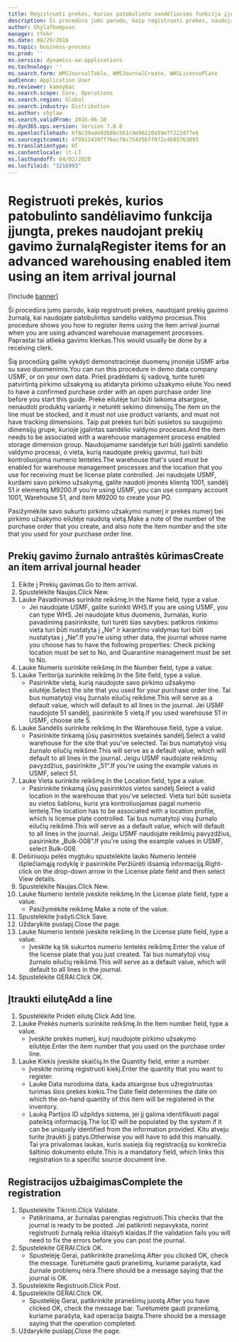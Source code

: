 ```yaml
---
title: Registruoti prekės, kurios patobulinto sandėliavimo funkcija įjungta, prekes naudojant prekių gavimo žurnalą
description: Ši procedūra jums parodo, kaip registruoti prekes, naudojant prekių gavimo žurnalą, kai naudojate patobulintus sandėlio valdymo procesus.
author: ShylaThompson
manager: tfehr
ms.date: 08/29/2018
ms.topic: business-process
ms.prod: ''
ms.service: dynamics-ax-applications
ms.technology: ''
ms.search.form: WMSJournalTable, WMSJournalCreate, WHSLicensePlate
audience: Application User
ms.reviewer: kamaybac
ms.search.scope: Core, Operations
ms.search.region: Global
ms.search.industry: Distribution
ms.author: shylaw
ms.search.validFrom: 2016-06-30
ms.dyn365.ops.version: Version 7.0.0
ms.openlocfilehash: 6f8c39ade92b80c561c9e96220a59e7f222d77e6
ms.sourcegitcommit: 4f9912439ff78acf0c754d5bff972c4b85763093
ms.translationtype: HT
ms.contentlocale: lt-LT
ms.lasthandoff: 04/02/2020
ms.locfileid: "3216993"
---
```

# <a name="register-items-for-an-advanced-warehousing-enabled-item-using-an-item-arrival-journal"></a><span data-ttu-id="af683-103">Registruoti prekės, kurios patobulinto sandėliavimo funkcija įjungta, prekes naudojant prekių gavimo žurnalą</span><span class="sxs-lookup"><span data-stu-id="af683-103">Register items for an advanced warehousing enabled item using an item arrival journal</span></span>

[!include [banner](../../includes/banner.md)]

<span data-ttu-id="af683-104">Ši procedūra jums parodo, kaip registruoti prekes, naudojant prekių gavimo žurnalą, kai naudojate patobulintus sandėlio valdymo procesus.</span><span class="sxs-lookup"><span data-stu-id="af683-104">This procedure shows you how to register items using the item arrival journal when you are using advanced warehouse management processes.</span></span> <span data-ttu-id="af683-105">Paprastai tai atlieka gavimo klerkas.</span><span class="sxs-lookup"><span data-stu-id="af683-105">This would usually be done by a receiving clerk.</span></span> 

<span data-ttu-id="af683-106">Šią procedūrą galite vykdyti demonstracinėje duomenų įmonėje USMF arba su savo duomenimis.</span><span class="sxs-lookup"><span data-stu-id="af683-106">You can run this procedure in demo data company USMF, or on your own data.</span></span> <span data-ttu-id="af683-107">Prieš pradėdami šį vadovą, turite turėti patvirtintą pirkimo užsakymą su atidaryta pirkimo užsakymo eilute.</span><span class="sxs-lookup"><span data-stu-id="af683-107">You need to have a confirmed purchase order with an open purchase order line before you start this guide.</span></span> <span data-ttu-id="af683-108">Prekė eilutėje turi būti laikoma atsargose, nenaudoti produktų variantų ir neturėti sekimo dimensijų.</span><span class="sxs-lookup"><span data-stu-id="af683-108">The item on the line must be stocked, and it must not use product variants, and must not have tracking dimensions.</span></span> <span data-ttu-id="af683-109">Taip pat prekės turi būti susietos su saugojimo dimensijų grupe, kurioje įgalintas sandėlio valdymo procesas.</span><span class="sxs-lookup"><span data-stu-id="af683-109">And the item needs to be associated with a warehouse management process enabled storage dimension group.</span></span> <span data-ttu-id="af683-110">Naudojamame sandėlyje turi būti įgalinti sandėlio valdymo procesai, o vieta, kurią naudojate prekių gavimui, turi būti kontroliuojama numerio lentelės.</span><span class="sxs-lookup"><span data-stu-id="af683-110">The warehouse that's used must be enabled for warehouse management processes and the location that you use for receiving must be license plate controlled.</span></span> <span data-ttu-id="af683-111">Jei naudojate USMF, kurdami savo pirkimo užsakymą, galite naudoti įmonės klientą 1001, sandėlį 51 ir elementą M9200.</span><span class="sxs-lookup"><span data-stu-id="af683-111">If you're using USMF, you can use company account 1001, Warehouse 51, and item M9200 to create your PO.</span></span> 

<span data-ttu-id="af683-112">Pasižymėkite savo sukurto pirkimo užsakymo numerį ir prekės numerį bei pirkimo užsakymo eilutėje naudotą vietą.</span><span class="sxs-lookup"><span data-stu-id="af683-112">Make a note of the number of the purchase order that you create, and also note the item number and the site that you used for your purchase order line.</span></span>


## <a name="create-an-item-arrival-journal-header"></a><span data-ttu-id="af683-113">Prekių gavimo žurnalo antraštės kūrimas</span><span class="sxs-lookup"><span data-stu-id="af683-113">Create an item arrival journal header</span></span>
1. <span data-ttu-id="af683-114">Eikite į Prekių gavimas.</span><span class="sxs-lookup"><span data-stu-id="af683-114">Go to Item arrival.</span></span>
2. <span data-ttu-id="af683-115">Spustelėkite Naujas.</span><span class="sxs-lookup"><span data-stu-id="af683-115">Click New.</span></span>
3. <span data-ttu-id="af683-116">Lauke Pavadinimas surinkite reikšmę.</span><span class="sxs-lookup"><span data-stu-id="af683-116">In the Name field, type a value.</span></span>
    * <span data-ttu-id="af683-117">Jei naudojate USMF, galite surinkti WHS.</span><span class="sxs-lookup"><span data-stu-id="af683-117">If you are using USMF, you can type WHS.</span></span> <span data-ttu-id="af683-118">Jei naudojate kitus duomenis, žurnalas, kurio pavadinimą pasirinksite, turi turėti šias savybes: patikros rinkimo vieta turi būti nustatyta į „Ne“ ir karantino valdymas turi būti nustatytas į „Ne“.</span><span class="sxs-lookup"><span data-stu-id="af683-118">If you're using other data, the journal whose name you choose has to have the following properties: Check picking location must be set to No, and Quarantine management must be set to No.</span></span>  
4. <span data-ttu-id="af683-119">Lauke Numeris surinkite reikšmę.</span><span class="sxs-lookup"><span data-stu-id="af683-119">In the Number field, type a value.</span></span>
5. <span data-ttu-id="af683-120">Lauke Teritorija surinkite reikšmę.</span><span class="sxs-lookup"><span data-stu-id="af683-120">In the Site field, type a value.</span></span>
    * <span data-ttu-id="af683-121">Pasirinkite vietą, kurią naudojote savo pirkimo užsakymo eilutėje.</span><span class="sxs-lookup"><span data-stu-id="af683-121">Select the site that you used for your purchase order line.</span></span> <span data-ttu-id="af683-122">Tai bus numatytoji visų žurnalo eilučių reikšmė.</span><span class="sxs-lookup"><span data-stu-id="af683-122">This will serve as a default value, which will default to all lines in the journal.</span></span> <span data-ttu-id="af683-123">Jei USMF naudojote 51 sandėlį, pasirinkite 5 vietą.</span><span class="sxs-lookup"><span data-stu-id="af683-123">If you used warehouse 51 in USMF, choose site 5.</span></span>  
6. <span data-ttu-id="af683-124">Lauke Sandėlis surinkite reikšmę.</span><span class="sxs-lookup"><span data-stu-id="af683-124">In the Warehouse field, type a value.</span></span>
    * <span data-ttu-id="af683-125">Pasirinkite tinkamą jūsų pasirinktos svetainės sandėlį.</span><span class="sxs-lookup"><span data-stu-id="af683-125">Select a valid warehouse for the site that you've selected.</span></span> <span data-ttu-id="af683-126">Tai bus numatytoji visų žurnalo eilučių reikšmė.</span><span class="sxs-lookup"><span data-stu-id="af683-126">This will serve as a default value, which will default to all lines in the journal.</span></span> <span data-ttu-id="af683-127">Jeigu USMF naudojate reikšmių pavyzdžius, pasirinkite „51“.</span><span class="sxs-lookup"><span data-stu-id="af683-127">If you're using the example values in USMF, select 51.</span></span>  
7. <span data-ttu-id="af683-128">Lauke Vieta surinkite reikšmę.</span><span class="sxs-lookup"><span data-stu-id="af683-128">In the Location field, type a value.</span></span>
    * <span data-ttu-id="af683-129">Pasirinkite tinkamą jūsų pasirinktos vietos sandėlį.</span><span class="sxs-lookup"><span data-stu-id="af683-129">Select a valid location in the warehouse that you've selected.</span></span> <span data-ttu-id="af683-130">Vieta turi būti susieta su vietos šablonu, kuris yra kontroliuojamas pagal numerio lentelę.</span><span class="sxs-lookup"><span data-stu-id="af683-130">The location has to be associated with a location profile, which is license plate controlled.</span></span> <span data-ttu-id="af683-131">Tai bus numatytoji visų žurnalo eilučių reikšmė.</span><span class="sxs-lookup"><span data-stu-id="af683-131">This will serve as a default value, which will default to all lines in the journal.</span></span> <span data-ttu-id="af683-132">Jeigu USMF naudojate reikšmių pavyzdžius, pasirinkite „Bulk-008“.</span><span class="sxs-lookup"><span data-stu-id="af683-132">If you're using the example values in USMF, select Bulk-008.</span></span>  
8. <span data-ttu-id="af683-133">Dešiniuoju pelės mygtuku spustelėkite lauko Numerio lentelė išplečiamąją rodyklę ir pasirinkite Peržiūrėti išsamią informaciją.</span><span class="sxs-lookup"><span data-stu-id="af683-133">Right-click on the drop-down arrow in the License plate field and then select View details.</span></span>
9. <span data-ttu-id="af683-134">Spustelėkite Naujas.</span><span class="sxs-lookup"><span data-stu-id="af683-134">Click New.</span></span>
10. <span data-ttu-id="af683-135">Lauke Numerio lentelė įveskite reikšmę.</span><span class="sxs-lookup"><span data-stu-id="af683-135">In the License plate field, type a value.</span></span>
    * <span data-ttu-id="af683-136">Pasižymėkite reikšmę.</span><span class="sxs-lookup"><span data-stu-id="af683-136">Make a note of the value.</span></span>  
11. <span data-ttu-id="af683-137">Spustelėkite Įrašyti.</span><span class="sxs-lookup"><span data-stu-id="af683-137">Click Save.</span></span>
12. <span data-ttu-id="af683-138">Uždarykite puslapį.</span><span class="sxs-lookup"><span data-stu-id="af683-138">Close the page.</span></span>
13. <span data-ttu-id="af683-139">Lauke Numerio lentelė įveskite reikšmę.</span><span class="sxs-lookup"><span data-stu-id="af683-139">In the License plate field, type a value.</span></span>
    * <span data-ttu-id="af683-140">Įveskite ką tik sukurtos numerio lentelės reikšmę.</span><span class="sxs-lookup"><span data-stu-id="af683-140">Enter the value of the license plate that you just created.</span></span> <span data-ttu-id="af683-141">Tai bus numatytoji visų žurnalo eilučių reikšmė.</span><span class="sxs-lookup"><span data-stu-id="af683-141">This will serve as a default value, which will default to all lines in the journal.</span></span>  
14. <span data-ttu-id="af683-142">Spustelėkite GERAI.</span><span class="sxs-lookup"><span data-stu-id="af683-142">Click OK.</span></span>

## <a name="add-a-line"></a><span data-ttu-id="af683-143">Įtraukti eilutę</span><span class="sxs-lookup"><span data-stu-id="af683-143">Add a line</span></span>
1. <span data-ttu-id="af683-144">Spustelėkite Pridėti eilutę.</span><span class="sxs-lookup"><span data-stu-id="af683-144">Click Add line.</span></span>
2. <span data-ttu-id="af683-145">Lauke Prekės numeris surinkite reikšmę.</span><span class="sxs-lookup"><span data-stu-id="af683-145">In the Item number field, type a value.</span></span>
    * <span data-ttu-id="af683-146">Įveskite prekės numerį, kurį naudojote pirkimo užsakymo eilutėje.</span><span class="sxs-lookup"><span data-stu-id="af683-146">Enter the item number that you used on the purchase order line.</span></span>  
3. <span data-ttu-id="af683-147">Lauke Kiekis įveskite skaičių.</span><span class="sxs-lookup"><span data-stu-id="af683-147">In the Quantity field, enter a number.</span></span>
    * <span data-ttu-id="af683-148">Įveskite norimą registruoti kiekį.</span><span class="sxs-lookup"><span data-stu-id="af683-148">Enter the quantity that you want to register.</span></span>  
    * <span data-ttu-id="af683-149">Lauke Data nurodoma data, kada atsargose bus užregistruotas turimas šios prekės kiekis.</span><span class="sxs-lookup"><span data-stu-id="af683-149">The Date field determines the date on which the on-hand quantity of this item will be registered in the inventory.</span></span>  
    * <span data-ttu-id="af683-150">Lauką Partijos ID užpildys sistema, jei jį galima identifikuoti pagal pateiktą informaciją.</span><span class="sxs-lookup"><span data-stu-id="af683-150">The lot ID will be populated by the system if it can be uniquely identified from the information provided.</span></span> <span data-ttu-id="af683-151">Kitu atveju turite įtraukti jį patys.</span><span class="sxs-lookup"><span data-stu-id="af683-151">Otherwise you will have to add this manually.</span></span> <span data-ttu-id="af683-152">Tai yra privalomas laukas, kuris susieja šią registraciją su konkrečia šaltinio dokumento eilute.</span><span class="sxs-lookup"><span data-stu-id="af683-152">This is a mandatory field, which links this registration to a specific source document line.</span></span>  

## <a name="complete-the-registration"></a><span data-ttu-id="af683-153">Registracijos užbaigimas</span><span class="sxs-lookup"><span data-stu-id="af683-153">Complete the registration</span></span>
1. <span data-ttu-id="af683-154">Spustelėkite Tikrinti.</span><span class="sxs-lookup"><span data-stu-id="af683-154">Click Validate.</span></span>
    * <span data-ttu-id="af683-155">Patikrinama, ar žurnalas parengtas registruoti.</span><span class="sxs-lookup"><span data-stu-id="af683-155">This checks that the journal is ready to be posted.</span></span> <span data-ttu-id="af683-156">Jei patikrinti nepavyksta, norint registruoti žurnalą reikia ištaisyti klaidas.</span><span class="sxs-lookup"><span data-stu-id="af683-156">If the validation fails you will need to fix the errors before you can post the journal.</span></span>  
2. <span data-ttu-id="af683-157">Spustelėkite GERAI.</span><span class="sxs-lookup"><span data-stu-id="af683-157">Click OK.</span></span>
    * <span data-ttu-id="af683-158">Spustelėję Gerai, patikrinkite pranešimą.</span><span class="sxs-lookup"><span data-stu-id="af683-158">After you clicked OK, check the message.</span></span> <span data-ttu-id="af683-159">Turėtumėte gauti pranešimą, kuriame parašyta, kad žurnale problemų nėra.</span><span class="sxs-lookup"><span data-stu-id="af683-159">There should be a message saying that the journal is OK.</span></span>  
3. <span data-ttu-id="af683-160">Spustelėkite Registruoti.</span><span class="sxs-lookup"><span data-stu-id="af683-160">Click Post.</span></span>
4. <span data-ttu-id="af683-161">Spustelėkite GERAI.</span><span class="sxs-lookup"><span data-stu-id="af683-161">Click OK.</span></span>
    * <span data-ttu-id="af683-162">Spustelėję Gerai, patikrinkite pranešimų juostą.</span><span class="sxs-lookup"><span data-stu-id="af683-162">After you have clicked OK, check the message bar.</span></span> <span data-ttu-id="af683-163">Turėtumėte gauti pranešimą, kuriame parašyta, kad operacija baigta.</span><span class="sxs-lookup"><span data-stu-id="af683-163">There should be a message saying that the operation completed.</span></span>  
5. <span data-ttu-id="af683-164">Uždarykite puslapį.</span><span class="sxs-lookup"><span data-stu-id="af683-164">Close the page.</span></span>


